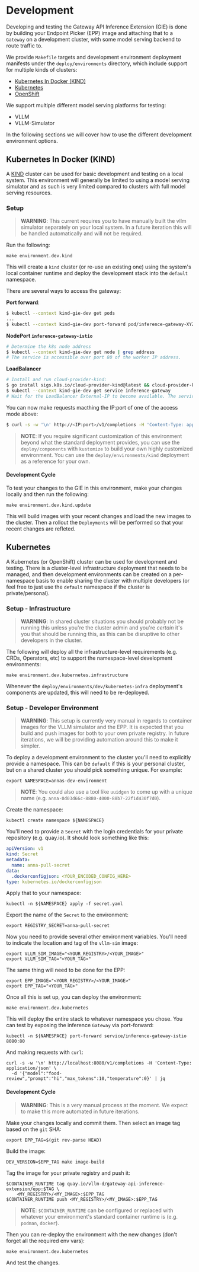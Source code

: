 # Development

Developing and testing the Gateway API Inference Extension (GIE) is done by
building your Endpoint Picker (EPP) image and attaching that to a `Gateway` on a
development cluster, with some model serving backend to route traffic to.

We provide `Makefile` targets and development environment deployment manifests
under the `deploy/environments` directory, which include support for
multiple kinds of clusters:

* [Kubernetes In Docker (KIND)](#kubernetes-in-docker-(kind))
* [Kubernetes](#kubernetes)
* [OpenShift](#kubernetes)

We support multiple different model serving platforms for testing:

* VLLM
* VLLM-Simulator

In the following sections we will cover how to use the different development
environment options.

## Kubernetes In Docker (KIND)

A [KIND] cluster can be used for basic development and testing on a local
system. This environment will generally be limited to using a model serving
simulator and as such is very limited compared to clusters with full model
serving resources.

[KIND]:https://github.com/kubernetes-sigs/kind

### Setup

> **WARNING**: This current requires you to have manually built the vllm
> simulator separately on your local system. In a future iteration this will
> be handled automatically and will not be required.

Run the following:

```console
make environment.dev.kind
```

This will create a `kind` cluster (or re-use an existing one) using the system's
local container runtime and deploy the development stack into the `default`
namespace. 

There are several ways to access the gateway:

**Port forward**:
```sh
$ kubectl --context kind-gie-dev get pods
...
$ kubectl --context kind-gie-dev port-forward pod/inference-gateway-XYZ123 8080:8080
```

**NodePort `inference-gateway-istio`**

```sh
# Determine the k8s node address 
$ kubectl --context kind-gie-dev get node | grep address
# The service is accessible over port 80 of the worker IP address.
```

**LoadBalancer**

```sh
# Install and run cloud-provider-kind: 
$ go install sigs.k8s.io/cloud-provider-kind@latest && cloud-provider-kind &
$ kubectl --context kind-gie-dev get service inference-gateway
# Wait for the LoadBalancer External-IP to become available. The service is accessible over port 80.
```

You can now make requests macthing the IP:port of one of the access mode above:

```sh
$ curl -s -w '\n' http://<IP:port>/v1/completions -H 'Content-Type: application/json' -d '{"model":"food-review","prompt":"hi","max_tokens":10,"temperature":0}' | jq
```

> **NOTE**: If you require significant customization of this environment beyond
> what the standard deployment provides, you can use the `deploy/components`
> with `kustomize` to build your own highly customized environment. You can use
> the `deploy/environments/kind` deployment as a reference for your own.

#### Development Cycle

To test your changes to the GIE in this environment, make your changes locally
and then run the following:

```console
make environment.dev.kind.update
```

This will build images with your recent changes and load the new images to the
cluster. Then a rollout the `Deployments` will be performed so that your
recent changes are refleted.

## Kubernetes

A Kubernetes (or OpenShift) cluster can be used for development and testing.
There is a cluster-level infrastructure deployment that needs to be managed,
and then development environments can be created on a per-namespace basis to
enable sharing the cluster with multiple developers (or feel free to just use
the `default` namespace if the cluster is private/personal).

### Setup - Infrastructure

> **WARNING**: In shared cluster situations you should probably not be
> running this unless you're the cluster admin and you're _certain_ it's you
> that should be running this, as this can be disruptive to other developers
> in the cluster.

The following will deploy all the infrastructure-level requirements (e.g. CRDs,
Operators, etc) to support the namespace-level development environments:

```console
make environment.dev.kubernetes.infrastructure
```

Whenever the `deploy/environments/dev/kubernetes-infra` deployment's components
are updated, this will need to be re-deployed.

### Setup - Developer Environment

> **WARNING**: This setup is currently very manual in regards to container
> images for the VLLM simulator and the EPP. It is expected that you build and
> push images for both to your own private registry. In future iterations, we
> will be providing automation around this to make it simpler.

To deploy a development environment to the cluster you'll need to explicitly
provide a namespace. This can be `default` if this is your personal cluster,
but on a shared cluster you should pick something unique. For example:

```console
export NAMESPACE=annas-dev-environment
```

> **NOTE**: You could also use a tool like `uuidgen` to come up with a unique
> name (e.g. `anna-0d03d66c-8880-4000-88b7-22f1d430f7d0`).

Create the namespace:

```console
kubectl create namespace ${NAMESPACE}
```

You'll need to provide a `Secret` with the login credentials for your private
repository (e.g. quay.io). It should look something like this:

```yaml
apiVersion: v1
kind: Secret
metadata:
  name: anna-pull-secret
data:
  .dockerconfigjson: <YOUR_ENCODED_CONFIG_HERE>
type: kubernetes.io/dockerconfigjson
```

Apply that to your namespace:

```console
kubectl -n ${NAMESPACE} apply -f secret.yaml
```

Export the name of the `Secret` to the environment:

```console
export REGISTRY_SECRET=anna-pull-secret
```

Now you need to provide several other environment variables. You'll need to
indicate the location and tag of the `vllm-sim` image:

```console
export VLLM_SIM_IMAGE="<YOUR_REGISTRY>/<YOUR_IMAGE>"
export VLLM_SIM_TAG="<YOUR_TAG>"
```

The same thing will need to be done for the EPP:

```console
export EPP_IMAGE="<YOUR_REGISTRY>/<YOUR_IMAGE>"
export EPP_TAG="<YOUR_TAG>"
```

Once all this is set up, you can deploy the environment:

```console
make environment.dev.kubernetes
```

This will deploy the entire stack to whatever namespace you chose. You can test
by exposing the inference `Gateway` via port-forward:

```console
kubectl -n ${NAMESPACE} port-forward service/inference-gateway-istio 8080:80
```

And making requests with `curl`:

```console
curl -s -w '\n' http://localhost:8080/v1/completions -H 'Content-Type: application/json' \
  -d '{"model":"food-review","prompt":"hi","max_tokens":10,"temperature":0}' | jq
```

#### Development Cycle

> **WARNING**: This is a very manual process at the moment. We expect to make
> this more automated in future iterations.

Make your changes locally and commit them. Then select an image tag based on
the `git` SHA:

```console
export EPP_TAG=$(git rev-parse HEAD)
```

Build the image:

```console
DEV_VERSION=$EPP_TAG make image-build
```

Tag the image for your private registry and push it:

```console
$CONTAINER_RUNTIME tag quay.io/vllm-d/gateway-api-inference-extension/epp:$TAG \
    <MY_REGISTRY>/<MY_IMAGE>:$EPP_TAG
$CONTAINER_RUNTIME push <MY_REGISTRY>/<MY_IMAGE>:$EPP_TAG
```

> **NOTE**: `$CONTAINER_RUNTIME` can be configured or replaced with whatever your
> environment's standard container runtime is (e.g. `podman`, `docker`).

Then you can re-deploy the environment with the new changes (don't forget all
the required env vars):

```console
make environment.dev.kubernetes
```

And test the changes.

